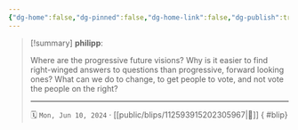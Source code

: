 ```yaml
---
{"dg-home":false,"dg-pinned":false,"dg-home-link":false,"dg-publish":true,"type":"blip","disabled rules":["yaml-title","yaml-title-alias","file-name-heading"],"title":"philipp on mastodon @ 2024-06-10","created-date":"2024-06-10T19:13:21","id":112593915202305970,"updated-date":"2025-05-02T08:50:44","dg-path":"blips/112593915202305967.md","permalink":"/blips/112593915202305967/","dgPassFrontmatter":true}
---
```


> [!summary] **philipp**:
>
> Where are the progressive future visions? Why is it easier to find right-winged answers to questions than progressive, forward looking ones? What can we do to change, to get people to vote, and not vote the people on the right?
> - - -
>
> 🗓️ `Mon, Jun 10, 2024` · [[public/blips/112593915202305967\|🔗]]
{ #blip}

